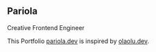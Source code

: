 ## Pariola

Creative Frontend Engineer

This Portfolio [pariola.dev](https://pariola.dev) is inspired by [olaolu.dev](https://olaolu.dev).

